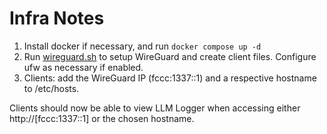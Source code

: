 # Infra Notes
1. Install docker if necessary, and run `docker compose up -d`
3. Run [wireguard.sh](./wireguard.sh) to setup WireGuard and create client files. Configure ufw as necessary if enabled.
4. Clients: add the WireGuard IP (fccc:1337::1) and a respective hostname to /etc/hosts.

Clients should now be able to view LLM Logger when accessing either http://[fccc:1337::1] or the chosen hostname.